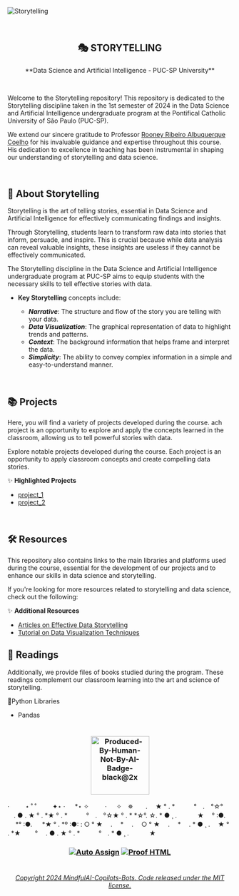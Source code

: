 <!--
<p align="center">
<img src="https://github.com/MindfulAI-Copilots-Bots/Storytelling/assets/113218619/4f2d0093-1dc4-4509-936d-b2662374938d"/>
-->
![Storytelling](https://github.com/MindfulAI-Copilots-Bots/Storytelling/assets/113218619/0f827a6e-5e03-42d7-b8bb-c11ba2f029e0)

<br>

## <p align="center">  🎭  STORYTELLING 
<p align="center"> **Data Science and Artificial Intelligence - PUC-SP University** </p>


<br> 

Welcome to the Storytelling repository! This repository is dedicated to the Storytelling discipline taken in the 1st semester of 2024 in the Data Science and Artificial Intelligence undergraduate program at the Pontifical Catholic University of São Paulo (PUC-SP).

We extend our sincere gratitude to Professor [Rooney Ribeiro Albuquerque Coelho]() for his invaluable guidance and expertise throughout this course. His dedication to excellence in teaching has been instrumental in shaping our understanding of storytelling and data science.

<br>

## 📜 About Storytelling

Storytelling is the art of telling stories, essential in Data Science and Artificial Intelligence for effectively communicating findings and insights.

Through Storytelling, students learn to transform raw data into stories that inform, persuade, and inspire. This is crucial because while data analysis can reveal valuable insights, these insights are useless if they cannot be effectively communicated.

The Storytelling discipline in the Data Science and Artificial Intelligence undergraduate program at PUC-SP aims to equip students with the necessary skills to tell effective stories with data. 

- **Key Storytelling** concepts include:
  
   - ***Narrative***: The structure and flow of the story you are telling with your data.
   - ***Data Visualization***: The graphical representation of data to highlight trends and patterns.
   - ***Context***: The background information that helps frame and interpret the data.
   - ***Simplicity***: The ability to convey complex information in a simple and easy-to-understand manner.

<br>

## 📚 Projects

Here, you will find a variety of projects developed during the course. ach project is an opportunity to explore and apply the concepts learned in the classroom, allowing us to tell powerful stories with data.

Explore notable projects developed during the course. Each project is an opportunity to apply classroom concepts and create compelling data stories.

✨ **Highlighted Projects**

   - [project_1]()
   - [project_2]()
    
<br>     
  
## 🛠️ Resources

This repository also contains links to the main libraries and platforms used during the course, essential for the development of our projects and to enhance our skills in data science and storytelling.

If you're looking for more resources related to storytelling and data science, check out the following:

✨ **Additional Resources**

* [Articles on Effective Data Storytelling]()
* [Tutorial on Data Visualization Techniques]()


## 📖 Readings

Additionally, we provide files of books studied during the program. These readings complement our classroom learning into the art and science of storytelling.

🐍Python Libraries

* Pandas






#

### <p align="center"> <img width="131" alt="Produced-By-Human-Not-By-AI-Badge-black@2x" src="https://github.com/MindfulAI-Copilots-Bots/.github/assets/113218619/3e3085a8-4e8f-49b5-b3f7-387e9649be17">

  
  · 　　 ⋆ ˚ ˚ 　　 ✦⋆ · 　 *⋆ ✧　 　 · 　 ✧　✵　　. 　★ ° . *　　　°　.　°☆° 　. ● . ★ ° . *★ ° . *　　　°　.　°☆★ ° . * *☆°. ☆. * ● ¸ . 　　　★ 　° :●. 　 *° :●. 　 *★ ° . 
  *º :●: :
   ○ ° ★　 .　 * 　.　 ○ ° ★　 .　 * 　. * ● ¸ . 　★ ° . *★　 　° 　. ● . ★ ° . *　　　°　. * ● ¸ . 　　　★　　
     

  
 ### <p align="center"> [![Auto Assign](https://github.com/AI-Powered-Bots/demo-repository/actions/workflows/auto-assign.yml/badge.svg)](https://github.com/AI-Powered-Bots/demo-repository/actions/workflows/auto-assign.yml)  [![Proof HTML](https://github.com/AI-Powered-Bots/demo-repository/actions/workflows/proof-html.yml/badge.svg)](https://github.com/AI-Powered-Bots/demo-repository/actions/workflows/proof-html.yml)   

#
 
###### <p align="center">[Copyright 2024 MindfulAI-Copilots-Bots. Code released under the  MIT license.](https://github.com/MindfulAI-Copilots-Bots/Storytelling/blob/60115627d7739a442b7dff931a9ee5dfd6017c87/LICENSE.md)
      


<!--
### <p align="center"> [![Sponsor MindfulAI Copilots & Bots](https://img.shields.io/badge/Sponsor-MindfulAI%20Copilots%20%26%20Bots-brightgreen?logo=GitHub)](https://github.com/sponsors/MindfulAI-Copilots-Bots)   

-->
 

